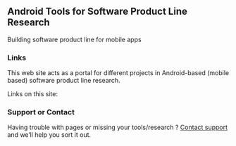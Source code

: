 ## Android Tools for Software Product Line Research

Building software product line for mobile apps

### Links

This web site acts as a portal for different projects in Android-based (mobile based) software product line research.

Links on this site:

 
### Support or Contact

Having trouble with pages or missing your tools/research ? [Contact support](https://chrisyttang.org) and we’ll help you sort it out.
